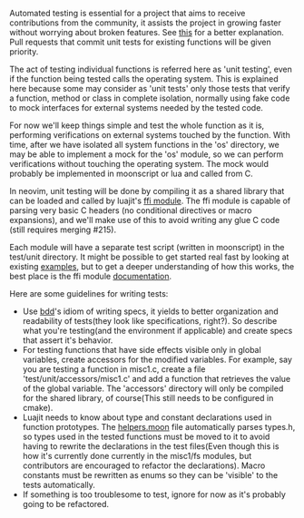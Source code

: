Automated testing is essential for a project that aims to receive contributions from the community, it assists the project in growing faster without worrying about broken features. See [this](https://groups.google.com/forum/#!forum/neovim) for a better explanation. Pull requests that commit unit tests for existing functions will be given priority.

The act of testing individual functions is referred here as 'unit testing', even if the function being tested calls the operating system. This is explained here because some may consider as 'unit tests' only those tests that verify a function, method or class in complete isolation, normally using fake code to mock interfaces for external systems needed by the tested code.

For now we'll keep things simple and test the whole function as it is, performing verifications on external systems touched by the function. With time, after we have isolated all system functions in the 'os' directory, we may be able to implement a mock for the 'os' module, so we can perform verifications without touching the operating system. The mock would probably be implemented in moonscript or lua and called from C. 

In neovim, unit testing will be done by compiling it as a shared library that can be loaded and called by luajit's [ffi module](http://luajit.org/ext_ffi.html). The ffi module is capable of parsing very basic C headers (no conditional directives or macro expansions), and we'll make use of this to avoid writing any glue C code (still requires merging #215).

Each module will have a separate test script (written in moonscript) in the test/unit directory. It might be possible to get started real fast by looking at existing [examples](https://github.com/neovim/neovim/tree/master/test/unit), but to get a deeper understanding of how this works, the best place is the ffi module [documentation](http://luajit.org/ext_ffi.html).

Here are some guidelines for writing tests:

- Use [bdd](http://en.wikipedia.org/wiki/Behavior-driven_development)'s idiom of writing specs, it yields to better organization and readability of tests(they look like specifications, right?). So describe what you're testing(and the environment if applicable) and create specs that assert it's behavior.
- For testing functions that have side effects visible only in global variables, create accessors for the modified variables. For example, say you are testing a function in misc1.c, create a file 'test/unit/accessors/misc1.c' and add a function that retrieves the value of the global variable. The 'accessors' directory will only be compiled for the shared library, of course(This still needs to be configured in cmake).
- Luajit needs to know about type and constant declarations used in function prototypes. The [helpers.moon](https://github.com/neovim/neovim/blob/master/test/unit/helpers.moon) file automatically parses types.h, so types used in the tested functions must be moved to it to avoid having to rewrite the declarations in the test files(Even though this is how it's currently done currently in the misc1/fs modules, but contributors are encouraged to refactor the declarations). Macro constants must be rewritten as enums so they can be 'visible' to the tests automatically.
- If something is too troublesome to test, ignore for now as it's probably going to be refactored.

